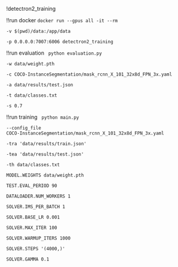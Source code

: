 !detectron2_training

!!run docker
<code>docker run --gpus all -it --rm \
-v $(pwd)/data:/app/data \
-p 0.0.0.0:7007:6006 detectron2_training</code>

!!run evaluation
<code>
python evaluation.py \
-w data/weight.pth \
-c COCO-InstanceSegmentation/mask_rcnn_X_101_32x8d_FPN_3x.yaml \
-a data/results/test.json \
-t data/classes.txt \
-s 0.7 
</code>

!!run training
<code>
python main.py \
--config_file COCO-InstanceSegmentation/mask_rcnn_X_101_32x8d_FPN_3x.yaml \
-tra 'data/results/train.json' \
-tea 'data/results/test.json' \
-th data/classes.txt \
MODEL.WEIGHTS data/weight.pth \
TEST.EVAL_PERIOD 90 \
DATALOADER.NUM_WORKERS 1 \
SOLVER.IMS_PER_BATCH  1 \
SOLVER.BASE_LR 0.001 \
SOLVER.MAX_ITER 100 \
SOLVER.WARMUP_ITERS 1000 \
SOLVER.STEPS '(4000,)' \
SOLVER.GAMMA 0.1 
</code>